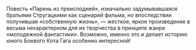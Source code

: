 <!--2016-12-21 21:09:35-->
Повесть «Парень из преисподней», изначально задумывавшаяся братьями Стругацкими как сценарий фильма, но впоследствии получившая «собственную жизнь», — жесткое, яркое произведение в весьма нехарактерном для их творчества в принципе жанре «молодежной фантастики». Возможно, именно это и делает историю юного Боевого Кота Гага особенно интересной!